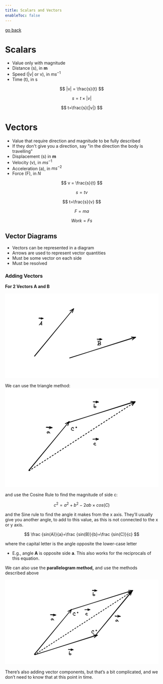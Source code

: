 ```yaml
---
title: Scalars and Vectors
enableToc: false
---
```


[go back](Physics/Physics.md)

# Scalars

-   Value only with magnitude
-   Distance (s), in **m**
-   Speed (|v| or v), in $ms^{-1}$
-   Time (t), in s

$$ |v| = \frac{s}{t} $$

$$ s = t\times|v| $$

$$ t=\frac{s}{|v|} $$

# Vectors

-   Value that require direction and magnitude to be fully described
-   If they don't give you a direction, say "in the direction the body is travelling"
-   Displacement (s) in **m**
-   Velocity (v), in $ms^{-1}$
-   Acceleration (a), in $ms^{-2}$
-   Force (F), in $N$

$$ v = \frac{s}{t} $$

$$ s = tv $$

$$ t=\frac{s}{v} $$

$$ F=ma $$

$$ Work=Fs $$

## Vector Diagrams

-   Vectors can be represented in a diagram
-   Arrows are used to represent vector quantities
-   Must be some vector on each side
-   Must be resolved

### Adding Vectors

******************************************For 2 Vectors A and B******************************************

![](Images/vec.png)

We can use the triangle method:
![](Images/tri.png)


and use the Cosine Rule to find the magnitude of side c:

$$ c^2=a^2+b^2-2ab\times cos(C) $$

and the Sine rule to find the angle it makes from the x axis. They’ll usually give you another angle, to add to this value, as this is not connected to the x or y axis.

$$ \frac {sin(A)}{a}=\frac {sin(B)}{b}=\frac {sin(C)}{c} $$

where the capital letter is the angle opposite the lower-case letter
- E.g., angle **A** is opposite side **a**. 
This also works for the reciprocals of this equation.


We can also use the ******parallelogram method,****** and use the methods described above

![](Images/para.png)

There’s also adding vector components, but that’s a bit complicated, and we don’t need to know that at this point in time.